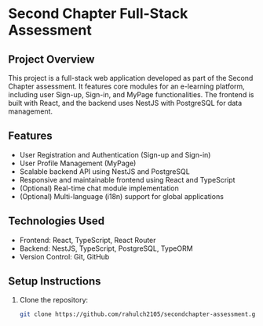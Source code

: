 # Second Chapter Full-Stack Assessment

## Project Overview

This project is a full-stack web application developed as part of the Second Chapter assessment. It features core modules for an e-learning platform, including user Sign-up, Sign-in, and MyPage functionalities. The frontend is built with React, and the backend uses NestJS with PostgreSQL for data management.

## Features

- User Registration and Authentication (Sign-up and Sign-in)
- User Profile Management (MyPage)
- Scalable backend API using NestJS and PostgreSQL
- Responsive and maintainable frontend using React and TypeScript
- (Optional) Real-time chat module implementation
- (Optional) Multi-language (i18n) support for global applications

## Technologies Used

- Frontend: React, TypeScript, React Router
- Backend: NestJS, TypeScript, PostgreSQL, TypeORM
- Version Control: Git, GitHub

## Setup Instructions

1. Clone the repository:
   ```bash
   git clone https://github.com/rahulch2105/secondchapter-assessment.git
